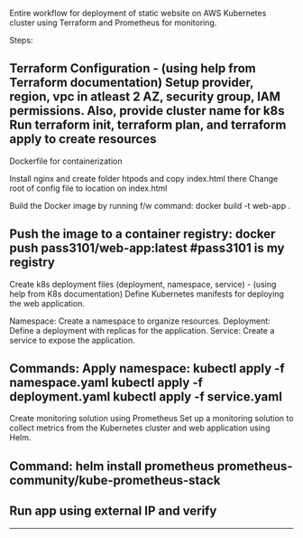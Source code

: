 Entire workflow for deployment of static website on AWS Kubernetes cluster using Terraform and Prometheus for monitoring.

Steps:

Terraform Configuration - (using help from Terraform documentation)
Setup provider, region, vpc in atleast 2 AZ, security group, IAM permissions. Also, provide cluster name for k8s
Run terraform init, terraform plan, and terraform apply to create resources
----------------------------
Dockerfile for containerization

Install nginx and create folder htpods and copy index.html there
Change root of config file to location on index.html

Build the Docker image by running f/w command:
 docker build -t web-app .

Push the image to a container registry: 
docker push pass3101/web-app:latest 
#pass3101 is my registry
----------------------------
Create k8s deployment files (deployment, namespace, service) - (using help from K8s documentation)
Define Kubernetes manifests for deploying the web application.

Namespace: Create a namespace to organize resources.
Deployment: Define a deployment with replicas for the application.
Service: Create a service to expose the application.

Commands:
Apply namespace: kubectl apply -f namespace.yaml
kubectl apply -f deployment.yaml
kubectl apply -f service.yaml
----------------------------

Create monitoring solution using Prometheus
Set up a monitoring solution to collect metrics from the Kubernetes cluster and web application using Helm.

Command:
helm install prometheus prometheus-community/kube-prometheus-stack
----------------------------

Run app using external IP and verify
----------------------------
----------------------------
